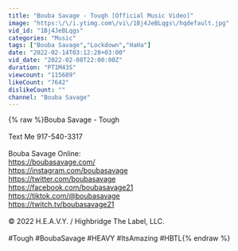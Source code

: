 ```yaml
---
title: "Bouba Savage - Tough [Official Music Video]"
image: "https:\/\/i.ytimg.com\/vi\/1Bj4JeBLqgs\/hqdefault.jpg"
vid_id: "1Bj4JeBLqgs"
categories: "Music"
tags: ["Bouba Savage","Lockdown","HaHa"]
date: "2022-02-14T03:12:28+03:00"
vid_date: "2022-02-08T22:00:00Z"
duration: "PT1M43S"
viewcount: "115689"
likeCount: "7642"
dislikeCount: ""
channel: "Bouba Savage"
---
```

{% raw %}Bouba Savage - Tough<br /><br />Text Me 917-540-3317<br /><br />Bouba Savage Online:<br /><a rel="nofollow" target="blank" href="https://boubasavage.com/">https://boubasavage.com/</a><br /><a rel="nofollow" target="blank" href="https://instagram.com/boubasavage">https://instagram.com/boubasavage</a><br /><a rel="nofollow" target="blank" href="https://twitter.com/boubasavage">https://twitter.com/boubasavage</a><br /><a rel="nofollow" target="blank" href="https://facebook.com/boubasavage21">https://facebook.com/boubasavage21</a><br /><a rel="nofollow" target="blank" href="https://tiktok.com/@boubasavage">https://tiktok.com/@boubasavage</a><br /><a rel="nofollow" target="blank" href="https://twitch.tv/boubasavage21">https://twitch.tv/boubasavage21</a><br /><br />© 2022 H.E.A.V.Y. / Highbridge The Label, LLC.<br /><br />#Tough #BoubaSavage #HEAVY #ItsAmazing #HBTL{% endraw %}
